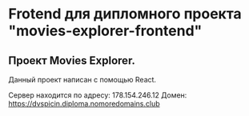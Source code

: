 # Frotend для дипломного проекта "movies-explorer-frontend"

## Проект Movies Explorer.

Данный проект написан с помощью React.

Сервер находится по адресу: 178.154.246.12
Домен: https://dvspicin.diploma.nomoredomains.club
